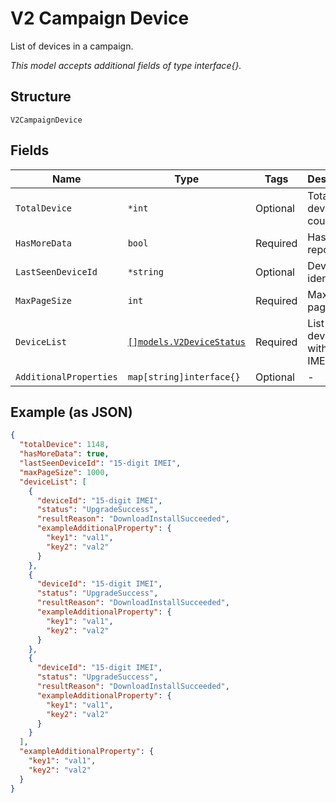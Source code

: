 
# V2 Campaign Device

List of devices in a campaign.

*This model accepts additional fields of type interface{}.*

## Structure

`V2CampaignDevice`

## Fields

| Name | Type | Tags | Description |
|  --- | --- | --- | --- |
| `TotalDevice` | `*int` | Optional | Total device count. |
| `HasMoreData` | `bool` | Required | Has more report flag. |
| `LastSeenDeviceId` | `*string` | Optional | Device identifier. |
| `MaxPageSize` | `int` | Required | Maximum page size. |
| `DeviceList` | [`[]models.V2DeviceStatus`](../../doc/models/v2-device-status.md) | Required | List of devices with id in IMEI. |
| `AdditionalProperties` | `map[string]interface{}` | Optional | - |

## Example (as JSON)

```json
{
  "totalDevice": 1148,
  "hasMoreData": true,
  "lastSeenDeviceId": "15-digit IMEI",
  "maxPageSize": 1000,
  "deviceList": [
    {
      "deviceId": "15-digit IMEI",
      "status": "UpgradeSuccess",
      "resultReason": "DownloadInstallSucceeded",
      "exampleAdditionalProperty": {
        "key1": "val1",
        "key2": "val2"
      }
    },
    {
      "deviceId": "15-digit IMEI",
      "status": "UpgradeSuccess",
      "resultReason": "DownloadInstallSucceeded",
      "exampleAdditionalProperty": {
        "key1": "val1",
        "key2": "val2"
      }
    },
    {
      "deviceId": "15-digit IMEI",
      "status": "UpgradeSuccess",
      "resultReason": "DownloadInstallSucceeded",
      "exampleAdditionalProperty": {
        "key1": "val1",
        "key2": "val2"
      }
    }
  ],
  "exampleAdditionalProperty": {
    "key1": "val1",
    "key2": "val2"
  }
}
```

